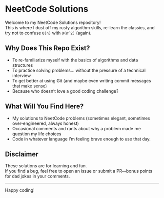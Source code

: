 # NeetCode Solutions 

Welcome to my NeetCode Solutions repository!  
This is where I dust off my rusty algorithm skills, re-learn the classics, and try not to confuse `O(n)` with `O(n^2)` (again).

## Why Does This Repo Exist?

- To re-familiarize myself with the basics of algorithms and data structures
- To practice solving problems… without the pressure of a technical interview
- To get better at using Git (and maybe even writing commit messages that make sense)
- Because who doesn’t love a good coding challenge?

## What Will You Find Here?

- My solutions to NeetCode problems (sometimes elegant, sometimes over-engineered, always honest)
- Occasional comments and rants about why a problem made me question my life choices
- Code in whatever language I’m feeling brave enough to use that day.

## Disclaimer

These solutions are for learning and fun.  
If you find a bug, feel free to open an issue or submit a PR—bonus points for dad jokes in your comments.

---
Happy coding!
